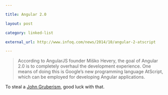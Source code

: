 ```yaml
---

title: Angular 2.0

layout: post

category: linked-list

external_url: http://www.infoq.com/news/2014/10/angular-2-atscript

---
```


> According to AngularJS founder Miško Hevery, the goal of Angular 2.0 is to completely overhaul the development experience. One means of doing this is Google’s new programming language AtScript, which can be employed for developing Angular applications.

To steal a [John Gruberism], good luck with that.


[John Gruberism]: http://www.google.com/search?q=site%20daringfireball.net%20%22good%20luck%20with%20that%22